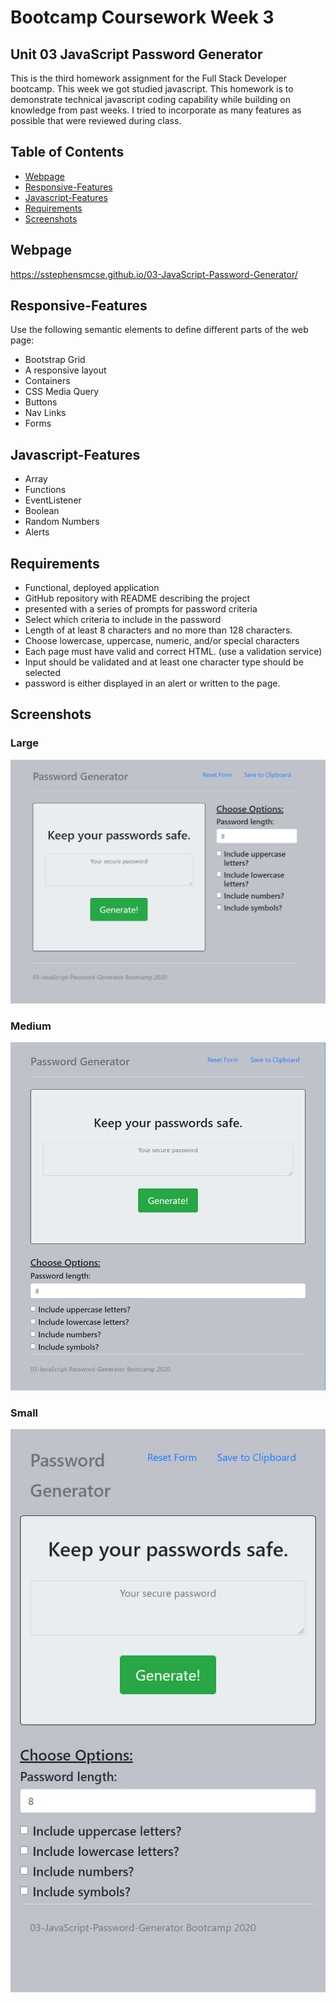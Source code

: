 # Bootcamp Coursework Week 3

## Unit 03 JavaScript Password Generator

This is the third homework assignment for the Full Stack Developer bootcamp. This week we got studied javascript. This homework is to demonstrate technical javascript coding capability while building on knowledge from past weeks. I tried to incorporate as many features as possible that were reviewed during class.


## Table of Contents

* [Webpage](#Webpage)
* [Responsive-Features](#Responsive-Features)
* [Javascript-Features](#Javascript-Features)
* [Requirements](#Requirements)
* [Screenshots](#Screenshots)


## Webpage
https://sstephensmcse.github.io/03-JavaScript-Password-Generator/


## Responsive-Features

Use the following semantic elements to define different parts of the web page:

* Bootstrap Grid
* A responsive layout
* Containers
* CSS Media Query
* Buttons
* Nav Links
* Forms

## Javascript-Features

* Array
* Functions
* EventListener
* Boolean
* Random Numbers
* Alerts


## Requirements

* Functional, deployed application
* GitHub repository with README describing the project
* presented with a series of prompts for password criteria
* Select which criteria to include in the password
* Length of at least 8 characters and no more than 128 characters.
* Choose lowercase, uppercase, numeric, and/or special characters
* Each page must have valid and correct HTML. (use a validation service)
* Input should be validated and at least one character type should be selected
* password is either displayed in an alert or written to the page.

## Screenshots

### Large
<img src="https://github.com/sstephensMCSE/03-JavaScript-Password-Generator/blob/master/responsive_lg.jpg">

### Medium
<img src="https://github.com/sstephensMCSE/03-JavaScript-Password-Generator/blob/master/responsive_md.jpg">

### Small
<img src="https://github.com/sstephensMCSE/03-JavaScript-Password-Generator/blob/master/responsive_sm.jpg">
